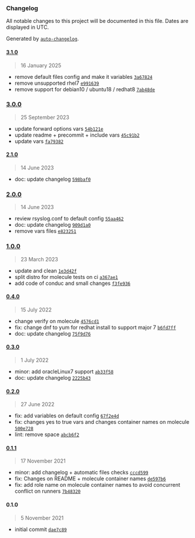 ### Changelog

All notable changes to this project will be documented in this file. Dates are displayed in UTC.

Generated by [`auto-changelog`](https://github.com/CookPete/auto-changelog).

#### [3.1.0](https://github.com/lotusnoir/ansible-apps_rsyslog/compare/3.0.0...3.1.0)

> 16 January 2025

- remove default files config and make it variables [`3a67824`](https://github.com/lotusnoir/ansible-apps_rsyslog/commit/3a6782498d68d6b454e275e2b09e705dad6d80e2)
- remove unsupported rhel7 [`e991639`](https://github.com/lotusnoir/ansible-apps_rsyslog/commit/e99163968fd47779e80f5e9a51fa8b292d43e12c)
- remove support for debian10 / ubuntu18 / redhat8 [`7ab48de`](https://github.com/lotusnoir/ansible-apps_rsyslog/commit/7ab48dee5ebfde9346c3cda738ffb43a20a294bc)

### [3.0.0](https://github.com/lotusnoir/ansible-apps_rsyslog/compare/2.1.0...3.0.0)

> 25 September 2023

- update forward options vars [`54b121e`](https://github.com/lotusnoir/ansible-apps_rsyslog/commit/54b121e358dfe6a6f72c77a84a2a0430a6d33e25)
- update readme + precommit + include vars [`45c91b2`](https://github.com/lotusnoir/ansible-apps_rsyslog/commit/45c91b227329a4ba90af4fd4bc8d98e19a4f47ca)
- update vars [`fa79382`](https://github.com/lotusnoir/ansible-apps_rsyslog/commit/fa793828b5564b007e9c740e5a143234994294a1)

#### [2.1.0](https://github.com/lotusnoir/ansible-apps_rsyslog/compare/2.0.0...2.1.0)

> 14 June 2023

- doc: update changelog [`598baf0`](https://github.com/lotusnoir/ansible-apps_rsyslog/commit/598baf0122f25cb7bae7d406f169730c016fd41d)

### [2.0.0](https://github.com/lotusnoir/ansible-apps_rsyslog/compare/1.0.0...2.0.0)

> 14 June 2023

- review rsyslog.conf to default config [`55aa462`](https://github.com/lotusnoir/ansible-apps_rsyslog/commit/55aa462d3837126249db7b36e41a48936ccb09c3)
- doc: update changelog [`909d1a0`](https://github.com/lotusnoir/ansible-apps_rsyslog/commit/909d1a0a89550fe44a808d84ec9f776b6ba4ab6d)
- remove vars files [`e823251`](https://github.com/lotusnoir/ansible-apps_rsyslog/commit/e823251c8ea2d1ab167121f3fbe2fe6f7afda0d4)

### [1.0.0](https://github.com/lotusnoir/ansible-apps_rsyslog/compare/0.4.0...1.0.0)

> 23 March 2023

- update and clean [`1e3d42f`](https://github.com/lotusnoir/ansible-apps_rsyslog/commit/1e3d42f2789e2c86c2d525a7fcd20928d750d5e1)
- split distro for molecule tests on ci [`a367ae1`](https://github.com/lotusnoir/ansible-apps_rsyslog/commit/a367ae13eb611c80868e31b9a08489265732aafa)
- add code of conduc and small changes [`f3fe936`](https://github.com/lotusnoir/ansible-apps_rsyslog/commit/f3fe9362ba5eb74f0350d7a07fe4fb344dd54ca3)

#### [0.4.0](https://github.com/lotusnoir/ansible-apps_rsyslog/compare/0.3.0...0.4.0)

> 15 July 2022

- change verify on molecule [`4576cd1`](https://github.com/lotusnoir/ansible-apps_rsyslog/commit/4576cd1f5740246614c5e32f3ee447e900b7fa89)
- fix: change dnf to yum for redhat install to support major 7 [`b6fd7ff`](https://github.com/lotusnoir/ansible-apps_rsyslog/commit/b6fd7ff79f07e13da40d74adc3134f361e1090e0)
- doc: update changelog [`75f9d76`](https://github.com/lotusnoir/ansible-apps_rsyslog/commit/75f9d767d4cd21e0347e3c062fcad5ad96f221c5)

#### [0.3.0](https://github.com/lotusnoir/ansible-apps_rsyslog/compare/0.2.0...0.3.0)

> 1 July 2022

- minor: add oracleLinux7 support [`ab33f58`](https://github.com/lotusnoir/ansible-apps_rsyslog/commit/ab33f580860fafa6ee8733362b8a6b26dab08b0f)
- doc: update changelog [`2225b43`](https://github.com/lotusnoir/ansible-apps_rsyslog/commit/2225b4394172a06ddfb17686efbfaae1fd392ad7)

#### [0.2.0](https://github.com/lotusnoir/ansible-apps_rsyslog/compare/0.1.1...0.2.0)

> 27 June 2022

- fix: add variables on default config [`67f2e4d`](https://github.com/lotusnoir/ansible-apps_rsyslog/commit/67f2e4da926261a314219c21b000d99b2ad1dd7c)
- fix: changes yes to true vars and changes container names on molecule [`500e728`](https://github.com/lotusnoir/ansible-apps_rsyslog/commit/500e728177211c4d170db78bcffd5dc50dc39373)
- lint: remove space [`abcb6f2`](https://github.com/lotusnoir/ansible-apps_rsyslog/commit/abcb6f20a5fb161c26021163d3d2c35ac7bceb7a)

#### [0.1.1](https://github.com/lotusnoir/ansible-apps_rsyslog/compare/0.1.0...0.1.1)

> 17 November 2021

- minor: add changelog + automatic files checks [`cccd599`](https://github.com/lotusnoir/ansible-apps_rsyslog/commit/cccd5997c7df823f1b027112d808dcd65ae7ef6d)
- fix: Changes on README + molecule container names [`de597b6`](https://github.com/lotusnoir/ansible-apps_rsyslog/commit/de597b6e15005eda5523ddb9694bff685f7e7da1)
- fix: add role name on molecule container names to avoid concurrent conflict on runners [`7b48320`](https://github.com/lotusnoir/ansible-apps_rsyslog/commit/7b4832062802507492d030b17280f8d42c8b681b)

#### 0.1.0

> 5 November 2021

- initial commit [`dae7c89`](https://github.com/lotusnoir/ansible-apps_rsyslog/commit/dae7c897f54146e1d022dc641bba73c130b8d1ed)
